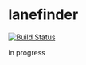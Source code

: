 # lanefinder

[![Build Status](https://travis-ci.org/xadrianzetx/lanefinder.svg?branch=master)](https://travis-ci.org/xadrianzetx/lanefinder)

in progress